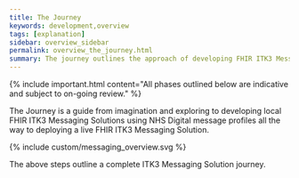 ```yaml
---
title: The Journey
keywords: development,overview
tags: [explanation]
sidebar: overview_sidebar
permalink: overview_the_journey.html
summary: The journey outlines the approach of developing FHIR ITK3 Messaging Solutions and the journey taken to define and mature the ITK3 Messaging Solution.
---
```


{% include important.html content="All phases outlined below are indicative and subject to on-going review." %}

The Journey is a guide from imagination and exploring to developing local FHIR ITK3 Messaging Solutions using NHS Digital message profiles all the way to deploying a live FHIR ITK3 Messaging Solution.

{% include custom/messaging_overview.svg %}

The above steps outline a complete ITK3 Messaging Solution journey.
